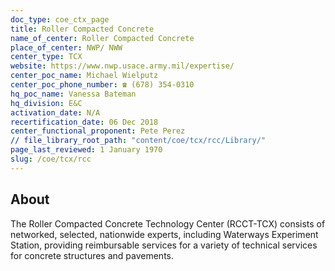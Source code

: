 ```yaml
---
doc_type: coe_ctx_page 
title: Roller Compacted Concrete
name_of_center: Roller Compacted Concrete
place_of_center: NWP/ NWW
center_type: TCX
website: https://www.nwp.usace.army.mil/expertise/
center_poc_name: Michael Wielputz
center_poc_phone_number: ☎ (678) 354-0310
hq_poc_name: Vanessa Bateman
hq_division: E&C
activation_date: N/A
recertification_date: 06 Dec 2018
center_functional_proponent: Pete Perez
// file_library_root_path: "content/coe/tcx/rcc/Library/" 
page_last_reviewed: 1 January 1970 
slug: /coe/tcx/rcc
---
```


## About 

The Roller Compacted Concrete Technology Center (RCCT-TCX) consists of networked, selected, nationwide experts, including Waterways Experiment Station, providing reimbursable services for a variety of technical services for concrete structures and pavements.

 
